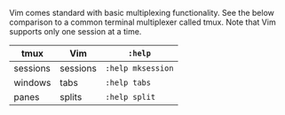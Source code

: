Vim comes standard with basic multiplexing functionality. See the below comparison to a common terminal multiplexer called tmux. Note that Vim supports only one session at a time.

| tmux     | Vim      | `:help`           |
| -------- | -------- | ----------------- |
| sessions | sessions | `:help mksession` |
| windows  | tabs     | `:help tabs`      |
| panes    | splits   | `:help split`     |

